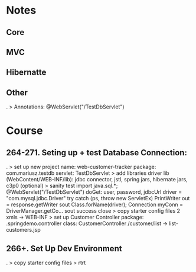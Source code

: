 # Notes

## Core

## MVC

## Hibernatte

## Other
.
	> Annotations:
		@WebServlet("/TestDbServlet")

# Course

## 264-271. Seting up + test Database Connection:
.
	> set up new project
		name: web-customer-tracker
		package: com.mariusz.testdb
		servlet: TestDbServlet
	> add libraries driver
		lib (WebContent/WEB-INF/lib):
			jdbc connector,
			jstl,
			spring jars,
			hibernate jars,
			c3p0 (optional)
	> sanity test
		import java.sql.*;
		@WebServlet("/TestDbServlet")
		doGet:
			user, password, jdbcUrl
			driver = "com.mysql.jdbc.Driver"
			try catch (ps, throw new ServletEx)
			PrintWriter out = response.getWriter
			sout
			Class.forName(driver);
			Connection myConn = DriverManager.getCo...
			sout success
			close
	> copy starter config files
		2 xmls -> WEB-INF
	> set up Customer Controller
		package: .springdemo.controller
		class: CustomerController
		/customer/list -> list-customers.jsp
		
## 266+. Set Up Dev Environment
.
	> copy starter config files
	> 
rtrt
